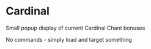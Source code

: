 # Cardinal
Small popup display of current Cardinal Chant bonuses

No commands - simply load and target something
